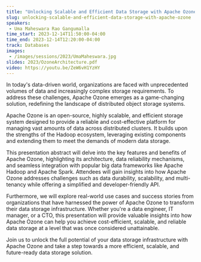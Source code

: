```yaml
---
title: "Unlocking Scalable and Efficient Data Storage with Apache Ozone"
slug: unlocking-scalable-and-efficient-data-storage-with-apache-ozone
speakers:
 - Uma Maheswara Rao Gangumalla
time_start: 2023-12-14T11:50:00-04:00
time_end: 2023-12-14T12:20:00-04:00
track: Databases
images:
 - /images/sessions/2023/UmaMaheswara.jpg
slides: 2023/OzoneArchitecture.pdf
video: https://youtu.be/ZeW6vH1YzHY
---
```


In today's data-driven world, organizations are faced with unprecedented volumes of data and increasingly complex storage requirements. To address these challenges, Apache Ozone emerges as a game-changing solution, redefining the landscape of distributed object storage systems.

Apache Ozone is an open-source, highly scalable, and efficient storage system designed to provide a reliable and cost-effective platform for managing vast amounts of data across distributed clusters. It builds upon the strengths of the Hadoop ecosystem, leveraging existing components and extending them to meet the demands of modern data storage.

This presentation abstract will delve into the key features and benefits of Apache Ozone, highlighting its architecture, data reliability mechanisms, and seamless integration with popular big data frameworks like Apache Hadoop and Apache Spark. Attendees will gain insights into how Apache Ozone addresses challenges such as data durability, scalability, and multi-tenancy while offering a simplified and developer-friendly API.

Furthermore, we will explore real-world use cases and success stories from organizations that have harnessed the power of Apache Ozone to transform their data storage infrastructure. Whether you're a data engineer, IT manager, or a CTO, this presentation will provide valuable insights into how Apache Ozone can help you achieve cost-efficient, scalable, and reliable data storage at a level that was once considered unattainable.

Join us to unlock the full potential of your data storage infrastructure with Apache Ozone and take a step towards a more efficient, scalable, and future-ready data storage solution.